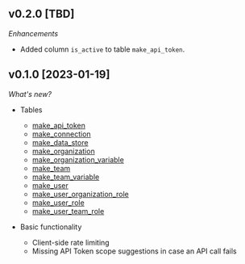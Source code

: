 ## v0.2.0 [TBD]

_Enhancements_

  - Added column `is_active` to table `make_api_token`.


## v0.1.0 [2023-01-19]

_What's new?_

- Tables

  - [make_api_token](https://github.com/marekjalovec/steampipe-plugin-make/blob/master/docs/tables/make_api_token.md)
  - [make_connection](https://github.com/marekjalovec/steampipe-plugin-make/blob/master/docs/tables/make_connection.md)
  - [make_data_store](https://github.com/marekjalovec/steampipe-plugin-make/blob/master/docs/tables/make_data_store.md)
  - [make_organization](https://github.com/marekjalovec/steampipe-plugin-make/blob/master/docs/tables/make_organization.md)
  - [make_organization_variable](https://github.com/marekjalovec/steampipe-plugin-make/blob/master/docs/tables/make_organization_variable.md)
  - [make_team](https://github.com/marekjalovec/steampipe-plugin-make/blob/master/docs/tables/make_team.md)
  - [make_team_variable](https://github.com/marekjalovec/steampipe-plugin-make/blob/master/docs/tables/make_team_variable.md)
  - [make_user](https://github.com/marekjalovec/steampipe-plugin-make/blob/master/docs/tables/make_user.md)
  - [make_user_organization_role](https://github.com/marekjalovec/steampipe-plugin-make/blob/master/docs/tables/make_user_organization_role.md)
  - [make_user_role](https://github.com/marekjalovec/steampipe-plugin-make/blob/master/docs/tables/make_user_role.md)
  - [make_user_team_role](https://github.com/marekjalovec/steampipe-plugin-make/blob/master/docs/tables/make_user_team_role.md)


- Basic functionality

  - Client-side rate limiting
  - Missing API Token scope suggestions in case an API call fails
